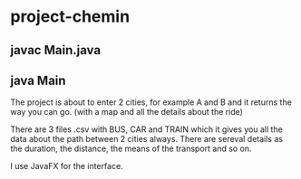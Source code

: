 # project-chemin

## javac Main.java
## java Main

The project is about to enter 2 cities, for example A and B and it returns the way you can go. (with a map and all the details about the ride)

There are 3 files .csv with BUS, CAR and TRAIN which it gives you all the data about the path between 2 cities always. 
There are sereval details as the duration, the distance, the means of the transport and so on. 

I use JavaFX for the interface.
